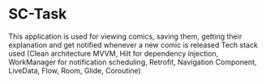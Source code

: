 # SC-Task
This application is used for viewing comics, saving them, getting their explanation and get notified whenever a new comic is released
Tech stack used (Clean architecture MVVM, Hilt for dependency injection, WorkManager for notification scheduling, Retrofit, Navigation Component, LiveData, Flow, Room, Glide, Coroutine)
